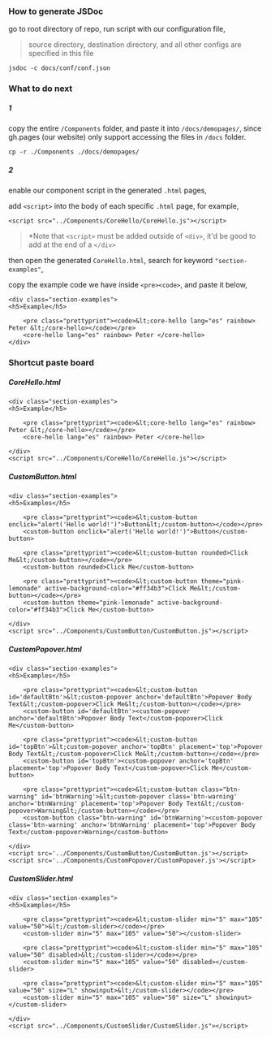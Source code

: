 ### How to generate JSDoc

go to root directory of repo, run script with our configuration file,
> source directory, destination directory, and all other configs are specified in this file
```
jsdoc -c docs/conf/conf.json
```

### What to do next

##### 1

copy the entire `/Components` folder, and paste it into `/docs/demopages/`, since gh.pages (our website) only support accessing the files in `/docs` folder.
```
cp -r ./Components ./docs/demopages/
```

##### 2

enable our component script in the generated `.html` pages,

add `<script>` into the body of each specific `.html` page, for example,
```
<script src="../Components/CoreHello/CoreHello.js"></script>
```
> *Note that `<script>` must be added outside of `<div>`, it'd be good to add at the end of a `</div>`

then open the generated `CoreHello.html`, search for keyword `"section-examples"`,

copy the example code we have inside `<pre><code>`, and paste it below,
```
<div class="section-examples">
<h5>Example</h5>

    <pre class="prettyprint"><code>&lt;core-hello lang="es" rainbow> Peter &lt;/core-hello></code></pre>
    <core-hello lang="es" rainbow> Peter </core-hello>
</div>
```

### Shortcut paste board

##### CoreHello.html
```
<div class="section-examples">
<h5>Example</h5>

    <pre class="prettyprint"><code>&lt;core-hello lang="es" rainbow> Peter &lt;/core-hello></code></pre>
    <core-hello lang="es" rainbow> Peter </core-hello>

</div>
<script src="../Components/CoreHello/CoreHello.js"></script>
```

##### CustomButton.html
```
<div class="section-examples">
<h5>Examples</h5>

    <pre class="prettyprint"><code>&lt;custom-button onclick="alert('Hello world!')">Button&lt;/custom-button></code></pre>
    <custom-button onclick="alert('Hello world!')">Button</custom-button>

    <pre class="prettyprint"><code>&lt;custom-button rounded>Click Me&lt;/custom-button></code></pre>
    <custom-button rounded>Click Me</custom-button>

    <pre class="prettyprint"><code>&lt;custom-button theme="pink-lemonade" active-background-color="#ff34b3">Click Me&lt;/custom-button></code></pre>
    <custom-button theme="pink-lemonade" active-background-color="#ff34b3">Click Me</custom-button>

</div>
<script src="../Components/CustomButton/CustomButton.js"></script>
```

##### CustomPopover.html
```
<div class="section-examples">
<h5>Examples</h5>

    <pre class="prettyprint"><code>&lt;custom-button id='defaultBtn'>&lt;custom-popover anchor='defaultBtn'>Popover Body Text&lt;/custom-popover>Click Me&lt;/custom-button></code></pre>
    <custom-button id='defaultBtn'><custom-popover anchor='defaultBtn'>Popover Body Text</custom-popover>Click Me</custom-button>

    <pre class="prettyprint"><code>&lt;custom-button id='topBtn'>&lt;custom-popover anchor='topBtn' placement='top'>Popover Body Text&lt;/custom-popover>Click Me&lt;/custom-button></code></pre>
    <custom-button id='topBtn'><custom-popover anchor='topBtn' placement='top'>Popover Body Text</custom-popover>Click Me</custom-button>

    <pre class="prettyprint"><code>&lt;custom-button class="btn-warning" id='btnWarning'>&lt;custom-popover class='btn-warning' anchor='btnWarning' placement='top'>Popover Body Text&lt;/custom-popover>Warning&lt;/custom-button></code></pre>
    <custom-button class="btn-warning" id='btnWarning'><custom-popover class='btn-warning' anchor='btnWarning' placement='top'>Popover Body Text</custom-popover>Warning</custom-button>

</div>
<script src='../Components/CustomButton/CustomButton.js'></script>
<script src='../Components/CustomPopover/CustomPopover.js'></script>
```

##### CustomSlider.html
```
<div class="section-examples">
<h5>Examples</h5>

    <pre class="prettyprint"><code>&lt;custom-slider min="5" max="105" value="50">&lt;/custom-slider></code></pre>
    <custom-slider min="5" max="105" value="50"></custom-slider>

    <pre class="prettyprint"><code>&lt;custom-slider min="5" max="105" value="50" disabled>&lt;/custom-slider></code></pre>
    <custom-slider min="5" max="105" value="50" disabled></custom-slider>

    <pre class="prettyprint"><code>&lt;custom-slider min="5" max="105" value="50" size="L" showinput>&lt;/custom-slider></code></pre>
    <custom-slider min="5" max="105" value="50" size="L" showinput></custom-slider>

</div>
<script src="../Components/CustomSlider/CustomSlider.js"></script>
```